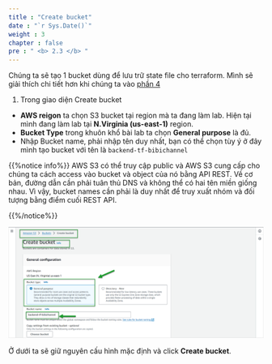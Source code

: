 ```yaml
---
title : "Create bucket"
date : "`r Sys.Date()`"
weight : 3
chapter : false
pre : " <b> 2.3 </b> "
---
```


Chúng ta sẽ tạo 1 bucket dùng để lưu trữ state file cho terraform. Mình sẽ giải thích chi tiết hơn khi chúng ta vào [phần 4](../../4-knowledgeTerraform/)

1. Trong giao diện Create bucket
- **AWS reigon** ta chọn S3 bucket tại region mà ta đang làm lab. Hiện tại mình đang làm lab tại **N.Virginia (us-east-1)** region.
- **Bucket Type** trong khuôn khổ bài lab ta chọn **General purpose** là đủ.
- Nhập Bucket name, phải nhập tên duy nhất, bạn có thể chọn tùy ý ở đây mình tạo bucket với tên là `backend-tf-bibichannel`

{{%notice info%}}
AWS S3 có thể truy cập public và AWS S3 cung cấp cho chúng ta cách access vào bucket và object của nó bằng API REST.
Về cơ bản, đường dẫn cần phải tuân thủ DNS và không thể có hai tên miền giống nhau. Vì vậy, bucket names cần phải là duy nhất để truy xuất nhóm và đối tượng bằng điểm cuối REST API.

{{%/notice%}}

![S3](/images/2-prerequisites/2.3-createBucket/001-createBucket.png)

Ở dưới ta sẽ giữ nguyên cấu hình mặc định và click **Create bucket**.